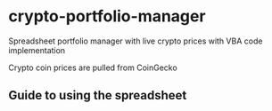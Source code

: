 # crypto-portfolio-manager
Spreadsheet portfolio manager with live crypto prices with VBA code implementation

Crypto coin prices are pulled from CoinGecko

## Guide to using the spreadsheet
